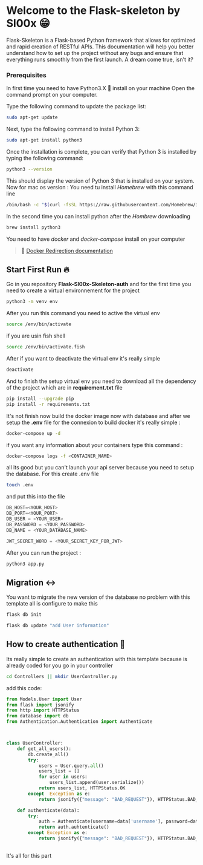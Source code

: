 # Welcome to the Flask-skeleton by Sl00x 😁

Flask-Skeleton is a Flask-based Python framework that allows for optimized and rapid creation of RESTful APIs. This documentation will help you better understand how to set up the project without any bugs and ensure that everything runs smoothly from the first launch. A dream come true, isn't it?

### Prerequisites
In first time you need to have Python3.X 🚀 install on your machine
Open the command prompt on your computer.

Type the following command to update the package list:
```sh
sudo apt-get update
```
Next, type the following command to install Python 3:
```sh
sudo apt-get install python3
```
Once the installation is complete, you can verify that Python 3 is installed by typing the following command:
```sh
python3 --version
```
This should display the version of Python 3 that is installed on your system.
Now for mac os version : 
You need tu install *Homebrew* with this command line 
```sh
/bin/bash -c "$(curl -fsSL https://raw.githubusercontent.com/Homebrew/install/HEAD/install.sh)"
```
In the second time you can install python after the *Hombrew* downloading
```sh
brew install python3
```

You need to have *docker* and *docker-compose* install on your computer
> 🐳 [Docker Redirection documentation](https://hub.docker.com/)

## Start First Run 🔥
Go in you repository **Flask-Sl00x-Skeleton-auth** and for the first time you need to create a virtual environnement for the project
```sh
python3 -m venv env
```
After you run this command you need to active  the virtual env
```sh
source /env/bin/activate
```
if you are usin fish shell 
```sh
source /env/bin/activate.fish
```
After if you want to deactivate the virtual env it's really simple 
```sh
deactivate
```
And to finish the setup virtual env you need to download all the dependency of the project which are in **requirement.txt** file
```sh
pip install --upgrade pip
pip install -r requirements.txt
```

It's not finish now build the docker image now with database and after we setup the **.env** file for the connexion
to build docker it's really simple : 
```sh
docker-compose up -d
```
if you want any information about your containers type this command : 
```sh
docker-compose logs -f <CONTAINER_NAME>
```
all its good but you can't launch your api server because you need to setup the database. For this create .env file 
```sh
touch .env
```
and put this into the file 
```py
DB_HOST=<YOUR_HOST>
DB_PORT=<YOUR_PORT>
DB_USER = <YOUR_USER>
DB_PASSWORD = <YOUR_PASSWORD>
DB_NAME = <YOUR_DATABASE_NAME>

JWT_SECRET_WORD = <YOUR_SECRET_KEY_FOR_JWT>
```

After you can run the project : 
```sh
python3 app.py
```

## Migration ↔

You want to migrate the new version of the database no problem with this template all is configure to make this
```sh
flask db init
```
```sh
flask db update "add User information"
```


## How to create authentication 🔐

Its really simple to create an authentication with this template because is already coded for you
go in your controller 
```sh
cd Controllers || mkdir UserController.py
```

add this code: 
```py
from Models.User import User
from flask import jsonify
from http import HTTPStatus
from database import db
from Authentication.Authentication import Authenticate



class UserController:
    def get_all_users():
        db.create_all()
        try:
            users = User.query.all()
            users_list = []
            for user in users:
                users_list.append(user.serialize())
            return users_list, HTTPStatus.OK
        except  Exception as e:
            return jsonify({"message": "BAD_REQUEST"}), HTTPStatus.BAD_REQUEST

    def authenticate(data):
        try:
            auth = Authenticate(username=data['username'], password=data['password'])
            return auth.auhtenticate()
        except Exception as e:
            return jsonify({"message": "BAD_REQUEST"}), HTTPStatus.BAD_REQUEST
        
```

It's all for this part

